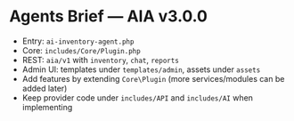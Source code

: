 # Agents Brief — AIA v3.0.0

- Entry: `ai-inventory-agent.php`
- Core: `includes/Core/Plugin.php`
- REST: `aia/v1` with `inventory`, `chat`, `reports`
- Admin UI: templates under `templates/admin`, assets under `assets`
- Add features by extending `Core\Plugin` (more services/modules can be added later)
- Keep provider code under `includes/API` and `includes/AI` when implementing
